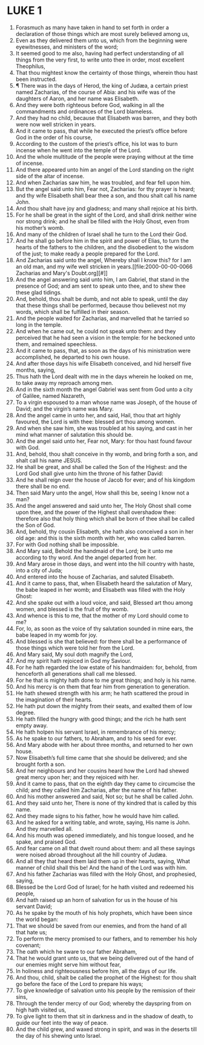 ﻿# LUKE 1
1. Forasmuch as many have taken in hand to set forth in order a declaration of those things which are most surely believed among us, 
2. Even as they delivered them unto us, which from the beginning were eyewitnesses, and ministers of the word; 
3. It seemed good to me also, having had perfect understanding of all things from the very first, to write unto thee in order, most excellent Theophilus, 
4. That thou mightest know the certainty of those things, wherein thou hast been instructed. 
5. ¶ There was in the days of Herod, the king of Judæa, a certain priest named Zacharias, of the course of Abia: and his wife was of the daughters of Aaron, and her name was Elisabeth. 
6. And they were both righteous before God, walking in all the commandments and ordinances of the Lord blameless. 
7. And they had no child, because that Elisabeth was barren, and they both were now well stricken in years. 
8. And it came to pass, that while he executed the priest’s office before God in the order of his course, 
9. According to the custom of the priest’s office, his lot was to burn incense when he went into the temple of the Lord. 
10. And the whole multitude of the people were praying without at the time of incense. 
11. And there appeared unto him an angel of the Lord standing on the right side of the altar of incense. 
12. And when Zacharias saw him, he was troubled, and fear fell upon him. 
13. But the angel said unto him, Fear not, Zacharias: for thy prayer is heard; and thy wife Elisabeth shall bear thee a son, and thou shalt call his name John. 
14. And thou shalt have joy and gladness; and many shall rejoice at his birth. 
15. For he shall be great in the sight of the Lord, and shall drink neither wine nor strong drink; and he shall be filled with the Holy Ghost, even from his mother’s womb. 
16. And many of the children of Israel shall he turn to the Lord their God. 
17. And he shall go before him in the spirit and power of Elias, to turn the hearts of the fathers to the children, and the disobedient to the wisdom of the just; to make ready a people prepared for the Lord. 
18. And Zacharias said unto the angel, Whereby shall I know this? for I am an old man, and my wife well stricken in years.[[file:2000-00-00-0066 Zacharias and Mary's Doubt.org][#]] 
19. And the angel answering said unto him, I am Gabriel, that stand in the presence of God; and am sent to speak unto thee, and to shew thee these glad tidings. 
20. And, behold, thou shalt be dumb, and not able to speak, until the day that these things shall be performed, because thou believest not my words, which shall be fulfilled in their season. 
21. And the people waited for Zacharias, and marvelled that he tarried so long in the temple. 
22. And when he came out, he could not speak unto them: and they perceived that he had seen a vision in the temple: for he beckoned unto them, and remained speechless. 
23. And it came to pass, that, as soon as the days of his ministration were accomplished, he departed to his own house. 
24. And after those days his wife Elisabeth conceived, and hid herself five months, saying, 
25. Thus hath the Lord dealt with me in the days wherein he looked on me, to take away my reproach among men. 
26. And in the sixth month the angel Gabriel was sent from God unto a city of Galilee, named Nazareth, 
27. To a virgin espoused to a man whose name was Joseph, of the house of David; and the virgin’s name was Mary. 
28. And the angel came in unto her, and said, Hail, thou that art highly favoured, the Lord is with thee: blessed art thou among women. 
29. And when she saw him, she was troubled at his saying, and cast in her mind what manner of salutation this should be. 
30. And the angel said unto her, Fear not, Mary: for thou hast found favour with God. 
31. And, behold, thou shalt conceive in thy womb, and bring forth a son, and shalt call his name JESUS. 
32. He shall be great, and shall be called the Son of the Highest: and the Lord God shall give unto him the throne of his father David: 
33. And he shall reign over the house of Jacob for ever; and of his kingdom there shall be no end. 
34. Then said Mary unto the angel, How shall this be, seeing I know not a man? 
35. And the angel answered and said unto her, The Holy Ghost shall come upon thee, and the power of the Highest shall overshadow thee: therefore also that holy thing which shall be born of thee shall be called the Son of God. 
36. And, behold, thy cousin Elisabeth, she hath also conceived a son in her old age: and this is the sixth month with her, who was called barren. 
37. For with God nothing shall be impossible. 
38. And Mary said, Behold the handmaid of the Lord; be it unto me according to thy word. And the angel departed from her. 
39. And Mary arose in those days, and went into the hill country with haste, into a city of Juda; 
40. And entered into the house of Zacharias, and saluted Elisabeth. 
41. And it came to pass, that, when Elisabeth heard the salutation of Mary, the babe leaped in her womb; and Elisabeth was filled with the Holy Ghost: 
42. And she spake out with a loud voice, and said, Blessed art thou among women, and blessed is the fruit of thy womb. 
43. And whence is this to me, that the mother of my Lord should come to me? 
44. For, lo, as soon as the voice of thy salutation sounded in mine ears, the babe leaped in my womb for joy. 
45. And blessed is she that believed: for there shall be a performance of those things which were told her from the Lord. 
46. And Mary said, My soul doth magnify the Lord, 
47. And my spirit hath rejoiced in God my Saviour. 
48. For he hath regarded the low estate of his handmaiden: for, behold, from henceforth all generations shall call me blessed. 
49. For he that is mighty hath done to me great things; and holy is his name. 
50. And his mercy is on them that fear him from generation to generation. 
51. He hath shewed strength with his arm; he hath scattered the proud in the imagination of their hearts. 
52. He hath put down the mighty from their seats, and exalted them of low degree. 
53. He hath filled the hungry with good things; and the rich he hath sent empty away. 
54. He hath holpen his servant Israel, in remembrance of his mercy; 
55. As he spake to our fathers, to Abraham, and to his seed for ever. 
56. And Mary abode with her about three months, and returned to her own house. 
57. Now Elisabeth’s full time came that she should be delivered; and she brought forth a son. 
58. And her neighbours and her cousins heard how the Lord had shewed great mercy upon her; and they rejoiced with her. 
59. And it came to pass, that on the eighth day they came to circumcise the child; and they called him Zacharias, after the name of his father. 
60. And his mother answered and said, Not so; but he shall be called John. 
61. And they said unto her, There is none of thy kindred that is called by this name. 
62. And they made signs to his father, how he would have him called. 
63. And he asked for a writing table, and wrote, saying, His name is John. And they marvelled all. 
64. And his mouth was opened immediately, and his tongue loosed, and he spake, and praised God. 
65. And fear came on all that dwelt round about them: and all these sayings were noised abroad throughout all the hill country of Judæa. 
66. And all they that heard them laid them up in their hearts, saying, What manner of child shall this be! And the hand of the Lord was with him. 
67. And his father Zacharias was filled with the Holy Ghost, and prophesied, saying, 
68. Blessed be the Lord God of Israel; for he hath visited and redeemed his people, 
69. And hath raised up an horn of salvation for us in the house of his servant David; 
70. As he spake by the mouth of his holy prophets, which have been since the world began: 
71. That we should be saved from our enemies, and from the hand of all that hate us; 
72. To perform the mercy promised to our fathers, and to remember his holy covenant; 
73. The oath which he sware to our father Abraham, 
74. That he would grant unto us, that we being delivered out of the hand of our enemies might serve him without fear, 
75. In holiness and righteousness before him, all the days of our life. 
76. And thou, child, shalt be called the prophet of the Highest: for thou shalt go before the face of the Lord to prepare his ways; 
77. To give knowledge of salvation unto his people by the remission of their sins, 
78. Through the tender mercy of our God; whereby the dayspring from on high hath visited us, 
79. To give light to them that sit in darkness and in the shadow of death, to guide our feet into the way of peace. 
80. And the child grew, and waxed strong in spirit, and was in the deserts till the day of his shewing unto Israel. 
